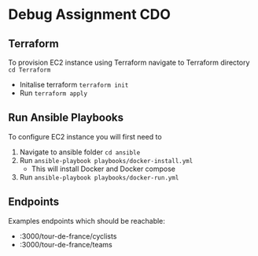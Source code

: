 # Debug Assignment CDO


## Terraform 

To provision EC2 instance using Terraform navigate to Terraform directory `cd Terraform`

- Initalise terraform `terraform init`
- Run `terraform apply`


## Run Ansible Playbooks

To configure EC2 instance you will first need to

 1. Navigate to ansible folder `cd ansible`
 2. Run `ansible-playbook playbooks/docker-install.yml` 
    - This will install Docker and Docker compose
 3. Run `ansible-playbook playbooks/docker-run.yml`


 ## Endpoints 

 Examples endpoints which should be reachable:

- <ec2-instance-ipv4-ip-address>:3000/tour-de-france/cyclists
- <ec2-instance-ipv4-ip-address>:3000/tour-de-france/teams






